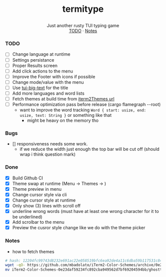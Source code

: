 <h1>
<p align="center">
  termitype
</h1>
  <p align="center">
    Just another rusty TUI typing game
    <br />
    <a href="#todo">TODO</a>
    ·
    <a href="#notes">Notes</a>
  </p>
</p>



### TODO

- [ ] Change language at runtime
- [ ] Settings persistance
- [ ] Proper Results screen
- [ ] Add click actions to the menu
- [ ] Improve the Footer with icons if possible
- [ ] Change mode/value with the menu
- [ ] Use [tui-big-text](https://docs.rs/tui-big-text/latest/tui_big_text/) for the title
- [ ] Add more languages and word lists
- [ ] Fetch themes at build time from [iterm2Themes url](https://github.com/mbadolato/iTerm2-Color-Schemes/archive/0e23daf59234fc892cba949562d7bf69204594bb.tar.gz)
- [ ] Performance optimization pass before release (cargo flamegraph --root)
    - want to improve the word tracking `Word { start: usize, end: usize, text: String }` or something like that
        - might be heavy on the memory tho


### Bugs
- [] responsiveness needs some work.
    - if we reduce the width just enough the top bar will be cut off (should wrap i think question mark)

### Done
- [x] Build Github CI
- [x] Theme swap at runtime (Menu -> Themes -> <list of themes>)
- [x] Theme preview in menu
- [x] Change cursor style via cli
- [x] Change cursor style at runtime
- [x] Only show (3) lines with scroll off
- [x] underline wrong words (must have at least one wrong character for it to be underlined)
- [x] Add scrolbar to the menu
- [x] Preview the cusror style change like we do with the theme picker

### Notes
- how to fetch themes
```sh
# hash: 12204fc99743d8232e691ac22e058519bfc6ea92de4a11c6dba59b117531c847cd6a
wget -qO- https://github.com/mbadolato/iTerm2-Color-Schemes/archive/0e23daf59234fc892cba949562d7bf69204594bb.tar.gz | tar -xvzf -
mv iTerm2-Color-Schemes-0e23daf59234fc892cba949562d7bf69204594bb/ghostty/* . && rm -rf iTerm2-Color-Schemes-0e23daf59234fc892cba949562d7bf69204594bb/
```
